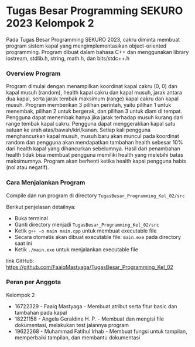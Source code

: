 # Tugas Besar Programming SEKURO 2023 Kelompok 2

Pada Tugas Besar Programming SEKURO 2023, cakru diminta membuat program sistem kapal yang mengimplementasikan object-oriented programming. Program dibuat dalam bahasa C++ dan menggunakan library iostream, stdlib.h, string, math.h, dan bits/stdc++.h

### **Overview Program**
Program dimulai dengan menampilkan koordinat kapal cakru (0, 0) dan kapal musuh (random), health kapal cakru dan kapal musuh, jarak antara dua kapal, serta jarak tembak maksimum (range) kapal cakru dan kapal musuh. Program memberikan 3 pilihan perintah, yaitu pilihan 1 untuk menembak, pilihan 2 untuk bergerak, dan pilihan 3 untuk diam di tempat. Pengguna dapat menembak hanya jika jarak terhadap musuh kurang dari range tembak kapal cakru. Pengguna dapat menggerakkan kapal satu satuan ke arah atas/bawah/kiri/kanan. Setiap kali pengguna menghancurkan kapal musuh, musuh baru akan muncul pada koordinat random dan pengguna akan mendapatkan tambahan health sebesar 10% dari health kapal yang dihancurkan sebelumnya. Hasil dari penambahan health tidak bisa membuat pengguna memiliki health yang melebihi batas maksimumnya. Program akan berhenti ketika health kapal pengguna habis (nol atau negatif).

### **Cara Menjalankan Program**
Compile dan run program di directory ``TugasBesar_Programming_Kel_02/src``

Berikut penjelasan detailnya:
- Buka terminal
- Ganti directory menjadi ``TugasBesar_Programming_Kel_02/src``
- Ketik `g++ -o main main.cpp` untuk membuat executable file
- Secara otomatis akan dibuat executable file: `main.exe` pada directory saat ini
- Ketik `./main.exe` untuk menjalankan executable file

link GitHub: https://github.com/FaaiqMastyaga/TugasBesar_Programming_Kel_02

### **Peran per Anggota**
Kelompok 2
- 16722329 - Faaiq Mastyaga - Membuat atribut serta fitur basic dan tambahan pada kapal
- 18221158 - Angela Geraldine H. P. - Membuat dan mengisi file dokumentasi, melakukan test jalannya program
- 19622268 - Muhammad Fatihul Irhab - Membuat fungsi untuk tampilan, memperbaiki tampilan, dan membantu dokumentasi
